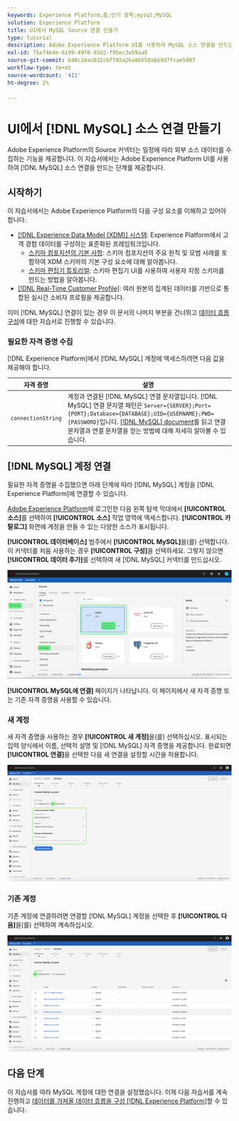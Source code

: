 ```yaml
---
keywords: Experience Platform;홈;인기 항목;mysql;MySQL
solution: Experience Platform
title: UI에서 MySQL Source 연결 만들기
type: Tutorial
description: Adobe Experience Platform UI를 사용하여 MySQL 소스 연결을 만드는 방법을 알아봅니다.
exl-id: 75e74bde-6199-4970-93d2-f95ec3a59aa5
source-git-commit: b48c24ac032cbf785a26a86b50a669d7fcae5d97
workflow-type: tm+mt
source-wordcount: '411'
ht-degree: 2%

---
```


# UI에서 [!DNL MySQL] 소스 연결 만들기

Adobe Experience Platform의 Source 커넥터는 일정에 따라 외부 소스 데이터를 수집하는 기능을 제공합니다. 이 자습서에서는 Adobe Experience Platform UI를 사용하여 [!DNL MySQL] 소스 연결을 만드는 단계를 제공합니다.

## 시작하기

이 자습서에서는 Adobe Experience Platform의 다음 구성 요소를 이해하고 있어야 합니다.

* [[!DNL Experience Data Model (XDM)] 시스템](../../../../../xdm/home.md): Experience Platform에서 고객 경험 데이터를 구성하는 표준화된 프레임워크입니다.
   * [스키마 컴포지션의 기본 사항](../../../../../xdm/schema/composition.md): 스키마 컴포지션의 주요 원칙 및 모범 사례를 포함하여 XDM 스키마의 기본 구성 요소에 대해 알아봅니다.
   * [스키마 편집기 튜토리얼](../../../../../xdm/tutorials/create-schema-ui.md): 스키마 편집기 UI를 사용하여 사용자 지정 스키마를 만드는 방법을 알아봅니다.
* [[!DNL Real-Time Customer Profile]](../../../../../profile/home.md): 여러 원본의 집계된 데이터를 기반으로 통합된 실시간 소비자 프로필을 제공합니다.

이미 [!DNL MySQL] 연결이 있는 경우 이 문서의 나머지 부분을 건너뛰고 [데이터 흐름 구성](../../dataflow/databases.md)에 대한 자습서로 진행할 수 있습니다.

### 필요한 자격 증명 수집

[!DNL Experience Platform]에서 [!DNL MySQL] 계정에 액세스하려면 다음 값을 제공해야 합니다.

| 자격 증명 | 설명 |
| ---------- | ----------- |
| `connectionString` | 계정과 연결된 [!DNL MySQL] 연결 문자열입니다. [!DNL MySQL] 연결 문자열 패턴은 `Server={SERVER};Port={PORT};Database={DATABASE};UID={USERNAME};PWD={PASSWORD}`입니다. [[!DNL MySQL] document](https://dev.mysql.com/doc/connector-net/en/connector-net-connections-string.html)를 읽고 연결 문자열과 연결 문자열을 얻는 방법에 대해 자세히 알아볼 수 있습니다. |

## [!DNL MySQL] 계정 연결

필요한 자격 증명을 수집했으면 아래 단계에 따라 [!DNL MySQL] 계정을 [!DNL Experience Platform]에 연결할 수 있습니다.

[Adobe Experience Platform](https://platform.adobe.com)에 로그인한 다음 왼쪽 탐색 막대에서 **[!UICONTROL 소스]**&#x200B;를 선택하여 **[!UICONTROL 소스]** 작업 영역에 액세스합니다. **[!UICONTROL 카탈로그]** 화면에 계정을 만들 수 있는 다양한 소스가 표시됩니다.

**[!UICONTROL 데이터베이스]** 범주에서 **[!UICONTROL MySQL]**&#x200B;을(를) 선택합니다. 이 커넥터를 처음 사용하는 경우 **[!UICONTROL 구성]**&#x200B;을 선택하세요. 그렇지 않으면 **[!UICONTROL 데이터 추가]**&#x200B;를 선택하여 새 [!DNL MySQL] 커넥터를 만드십시오.

![](../../../../images/tutorials/create/my-sql/catalog.png)

**[!UICONTROL MySQL에 연결]** 페이지가 나타납니다. 이 페이지에서 새 자격 증명 또는 기존 자격 증명을 사용할 수 있습니다.

### 새 계정

새 자격 증명을 사용하는 경우 **[!UICONTROL 새 계정]**&#x200B;을(를) 선택하십시오. 표시되는 입력 양식에서 이름, 선택적 설명 및 [!DNL MySQL] 자격 증명을 제공합니다. 완료되면 **[!UICONTROL 연결]**&#x200B;을 선택한 다음 새 연결을 설정할 시간을 허용합니다.

![](../../../../images/tutorials/create/my-sql/new.png)

### 기존 계정

기존 계정에 연결하려면 연결할 [!DNL MySQL] 계정을 선택한 후 **[!UICONTROL 다음]**&#x200B;을(를) 선택하여 계속하십시오.

![](../../../../images/tutorials/create/my-sql/existing.png)

## 다음 단계

이 자습서를 따라 MySQL 계정에 대한 연결을 설정했습니다. 이제 다음 자습서를 계속 진행하고 [데이터를 가져올 데이터 흐름을 구성 [!DNL Experience Platform]](../../dataflow/databases.md)할 수 있습니다.
